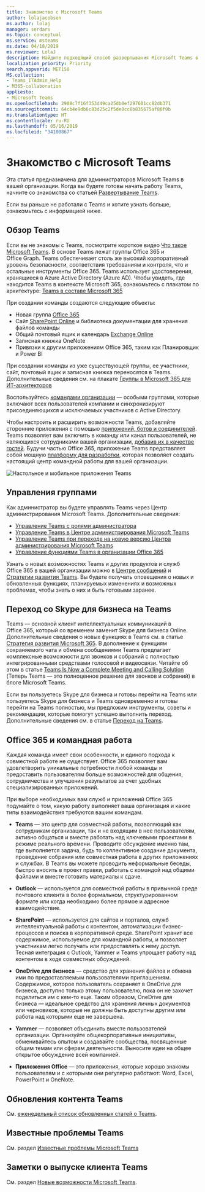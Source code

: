 ```yaml
---
title: Знакомство с Microsoft Teams
author: lolajacobsen
ms.author: lolaj
manager: serdars
ms.topic: conceptual
ms.service: msteams
ms.date: 04/18/2019
ms.reviewer: LolaJ
description: Найдите подходящий способ развертывания Microsoft Teams в вашей организации. Сведения об инфраструктуре Teams и использовании Teams вместе с Office 365.
localization_priority: Priority
search.appverid: MET150
MS.collection:
- Teams_ITAdmin_Help
- M365-collaboration
appliesto:
- Microsoft Teams
ms.openlocfilehash: 2908c7f16f353d49ca25db0ef297601cc82db371
ms.sourcegitcommit: 64cb4e9db6c83d25c2f5de0cc8b835675af80f0b
ms.translationtype: HT
ms.contentlocale: ru-RU
ms.lasthandoff: 05/16/2019
ms.locfileid: "34100867"
---
```

# <a name="welcome-to-microsoft-teams"></a>Знакомство с Microsoft Teams
Эта статья предназначена для администраторов Microsoft Teams в вашей организации. Когда вы будете готовы начать работу Teams, начните со знакомства со статьей [Развертывание Teams](How-to-roll-out-teams.md).

Если вы раньше не работали с Teams и хотите узнать больше, ознакомьтесь с информацией ниже.

## <a name="overview-of-teams"></a>Обзор Teams

Если вы не знакомы с Teams, посмотрите короткое видео [Что такое Microsoft Teams](https://youtu.be/s3aQV3T0D6c). В основе Teams лежат группы Office 365 и Office Graph. Teams обеспечивает столь же высокий корпоративный уровень безопасности, соответствия требованиям и контроля, что и остальные инструменты Office 365. Teams использует удостоверения, хранящиеся в Azure Active Directory (Azure AD). Чтобы увидеть, где находится Teams в контексте Microsoft 365, ознакомьтесь с плакатом по архитектуре: [Teams в составе Microsoft 365](teams-architecture-solutions-posters.md#teams-as-part-of-microsoft-365)

При создании команды создаются следующие объекты:
- Новая группа [Office 365](office-365-groups.md)
- Сайт [SharePoint Online](sharepoint-onedrive-interact.md) и библиотека документации для хранения файлов команды
- Общий почтовый ящик и календарь [Exchange Online](exchange-teams-interact.md)
- Записная книжка OneNote
- Привязки к другим приложениям Office 365, таким как Планировщик и Power BI

При создании команды из уже существующей группы, ее участники, сайт, почтовый ящик и записная книжка переносятся в Teams. Дополнительные сведения см. на плакате [Группы в Microsoft 365 для ИТ-архитекторов](teams-architecture-solutions-posters.md#groups-in-microsoft-365)

Воспользуйтесь [командами организации](create-an-org-wide-team.md) — особыми группами, которые включают всех пользователей компании и синхронизируют присоединяющихся и исключаемых участников с Active Directory. 

Чтобы настроить и расширить возможности Teams, добавляйте сторонние приложения с помощью [приложений, ботов и соединителей](deploy-apps-microsoft-teams-landing-page.md). Teams позволяет вам включить в команду или канал пользователей, не являющихся сотрудниками вашей организации, [добавив их в качестве гостей](guest-access.md). Будучи частью Office 365, приложение Teams представляет собой мощную [платформу для разработки](https://docs.microsoft.com/microsoftteams/platform), которая позволяет создать настоящий центр командной работы для вашей организации. 

![Настольное и мобильное приложения Teams](media/teams-overview-hub.png)


## <a name="managing-teams"></a>Управления группами

Как администратор вы будете управлять Teams через Центр администрирования Microsoft Teams. Дополнительные сведения:
- [Управление Teams с ролями администратора](using-admin-roles.md)
- [Управление Teams в Центре администрирования Microsoft Teams](manage-teams-skypeforbusiness-admin-center.md)
- [Управление Teams при переходе на новую версию Центра администрирования Microsoft Teams](manage-teams-in-modern-portal.md)
- [Управление функциями Teams в организации Office 365](enable-features-office-365.md)

Узнать о новых возможностях Teams и других продуктов и служб Office 365 в вашей организации можно в [Центре сообщений](https://admin.microsoft.com/AdminPortal/Home#/MessageCenter) и [Стратегии развития Teams](https://www.microsoft.com/microsoft-365/roadmap?rtc=1%26filters=Microsoft%20Teams%26searchterms=microsoft%2Cteams). Вы будете получать оповещения о новых и обновленных функциях, планируемых изменениях и возможных проблемах, чтобы знать о них и быть готовыми заранее. 

## <a name="upgrade-from-skype-for-business-to-teams"></a>Переход со Skype для бизнеса на Teams
Teams — основной клиент интеллектуальных коммуникаций в Office 365, который со временем заменит Skype для бизнеса Online. Дополнительные сведения о новых функциях в Teams см. в статье [Стратегия развития Microsoft 365](http://aka.ms/O365Roadmap). В дополнение к функциям сохраняемого чата и обмена сообщениями Teams предлагает комплексные возможности для звонков и собраний с полностью интегрированными средствами голосовой и видеосвязи. Читайте об этом в статье [Teams Is Now a Complete Meeting and Calling Solution](https://techcommunity.microsoft.com/t5/Microsoft-Teams-Blog/Microsoft-Teams-is-now-a-complete-meeting-and-calling-solution/ba-p/236042) (Теперь Teams — это полноценное решение для звонков и собраний) в блоге Microsoft Teams.

Если вы пользуетесь Skype для бизнеса и готовы перейти на Teams или пользуетесь Skype для бизнеса и Teams одновременно и готовы перейти на Teams полностью, мы предложим инструменты, советы и рекомендации, которые помогут успешно выполнить переход. Дополнительные сведения см. в статье [Переход на Teams](journey-skypeforbusiness-teams.md).

## <a name="teamwork-and-office-365"></a>Office 365 и командная работа
Каждая команда имеет свои особенности, и единого подхода к совместной работе не существует. Office 365 позволяет вам удовлетворить уникальные потребности любой команды и предоставить пользователям больше возможностей для общения, сотрудничества и улучшения результатов за счет удобных специализированных приложений. 

При выборе необходимых вам служб и приложений Office 365 подумайте о том, какую работу выполняет ваша организация и какие типы взаимодействия требуются вашим командам. 

- **Teams** — это центр для совместной работы, позволяющий как сотрудникам организации, так и не входящим в нее пользователям, активно общаться и вместе работать над ключевыми проектами в режиме реального времени. Проводите обсуждение именно там, где выполняется задача, будь то коллективное создание документа, проведение собрания или совместная работа в других приложениях и службах. В Teams вы можете проводить неформальные беседы, быстро вносить в проект правки, работать с командой над общими файлами и вместе готовить материалы к сдаче. 

- **Outlook** — используется для совместной работы в привычной среде почтового клиента в более формальном, структурированном формате или когда необходимо более прямое и адресное взаимодействие. 

- **SharePoint** — используется для сайтов и порталов, служб интеллектуальной работы с контентом, автоматизации бизнес-процессов и поиска в корпоративной среде. SharePoint хранит все содержимое, используемое для командной работы, и позволяет участникам легко получать или предоставлять к нему доступ. Тесная интеграция с Outlook, Yammer и Teams упрощает работу над контентом в ходе совместных обсуждений.

- **OneDrive для бизнеса** — средство для хранения файлов и обмена ими по предоставляемым пользователями приглашениям. Содержимое, которое пользователь сохраняет в OneDrive для бизнеса, доступно только этому пользователю, пока он не захочет поделиться им с кем-то еще. Таким образом, OneDrive для бизнеса — идеальное средство для хранения личных документов или черновиков, которые не должны быть доступны другим или работа над которыми еще не завершена.

- **Yammer** — позволяет объединить вместе пользователей организации. Организуйте общекорпоративные инициативы, обменивайтесь опытом и создавайте сообщества, посвященные общим темам или сферам деятельности. Выносите идеи на общее открытое обсуждение всей компанией.

- **Приложения Office** — это приложения, которые хорошо знакомы пользователям и с которыми они регулярно работают: Word, Excel, PowerPoint и OneNote. 

## <a name="teams-content-updates"></a>Обновления контента Teams

См. [еженедельный список обновленных статей о Teams](teams-updates.md).

## <a name="teams-known-issues"></a>Известные проблемы Teams

См. раздел [Известные проблемы Microsoft Teams](Known-issues.md)

## <a name="teams-client-release-notes"></a>Заметки о выпуске клиента Teams

См. раздел [Новые возможности Microsoft Teams](https://support.office.com/article/what-s-new-in-microsoft-teams-d7092a6d-c896-424c-b362-a472d5f105de).

